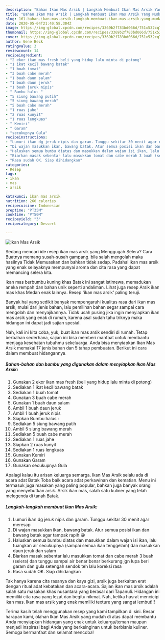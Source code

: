 ```yaml
---
description: "Bahan Ikan Mas Arsik | Langkah Membuat Ikan Mas Arsik Yang Mudah Dan Praktis"
title: "Bahan Ikan Mas Arsik | Langkah Membuat Ikan Mas Arsik Yang Mudah Dan Praktis"
slug: 161-bahan-ikan-mas-arsik-langkah-membuat-ikan-mas-arsik-yang-mudah-dan-praktis
date: 2020-05-04T21:40:58.304Z
image: https://img-global.cpcdn.com/recipes/3369b2f783bd066d/751x532cq70/ikan-mas-arsik-foto-resep-utama.jpg
thumbnail: https://img-global.cpcdn.com/recipes/3369b2f783bd066d/751x532cq70/ikan-mas-arsik-foto-resep-utama.jpg
cover: https://img-global.cpcdn.com/recipes/3369b2f783bd066d/751x532cq70/ikan-mas-arsik-foto-resep-utama.jpg
author: Gene Beck
ratingvalue: 3
reviewcount: 14
recipeingredient:
- "2 ekor ikan mas fresh beli yang hidup lalu minta di potong"
- "1 ikat kecil bawang batak"
- "1 buah tomat"
- "3 buah cabe merah"
- "1 buah daun salam"
- "1 buah daun jeruk"
- "1 buah jeruk nipis"
- " Bumbu halus "
- "5 siung bawang putih"
- "5 siung bawang merah"
- "5 buah cabe merah"
- "1 ruas jahe"
- "2 ruas kunyit"
- "1 ruas lengkuas"
- " Kemiri"
- " Garam"
- "secukupnya Gula"
recipeinstructions:
- "Lumuri ikan dg jeruk nipis dan garam. Tunggu sekitar 30 menit agar meresap"
- "Di wajan masukkan ikan, bawang batak. Atur semua posisi ikan dan bawang batak agar tampak rapih 😀"
- "Haluskan semua bumbu diatas dan masukkan dalam wajan isi ikan, lalu tuangkan air secukupnya (sampai semua ikan tenggelam) dan masukkan daun jeruk dan salam"
- "Biarkan masak sebentar lalu masukkan tomat dan cabe merah 3 buah (selera) dan tunggu sampai air benar benar berkurang jgn lupa beri garam dan gula setengah sendok teh lalu koreksi rasa"
- "Rasa sudah OK. Siap dihidangkan"
categories:
- Resep
tags:
- ikan
- mas
- arsik

katakunci: ikan mas arsik 
nutrition: 260 calories
recipecuisine: Indonesian
preptime: "PT35M"
cooktime: "PT50M"
recipeyield: "3"
recipecategory: Dessert

---
```



![Ikan Mas Arsik](https://img-global.cpcdn.com/recipes/3369b2f783bd066d/751x532cq70/ikan-mas-arsik-foto-resep-utama.jpg)

Sedang mencari ide resep ikan mas arsik yang Menggugah Selera? Cara Buatnya memang susah-susah gampang. bila salah mengolah maka hasilnya Tidak Memuaskan dan bahkan tidak sedap. Padahal ikan mas arsik yang enak selayaknya mempunyai aroma dan cita rasa yang dapat memancing selera kita.

Ikan mas berbumbu kuning khas Batak ini sangat istimewa, memadukan aneka rempah dan bahan unik seperti andaliman. Lihat juga resep Arsik ikan mas khas Medan enak lainnya. Resep &#39;ikan mas arsik&#39; paling teruji.

Banyak hal yang sedikit banyak mempengaruhi kualitas rasa dari ikan mas arsik, mulai dari jenis bahan, lalu pemilihan bahan segar sampai cara mengolah dan menyajikannya. Tidak usah pusing jika ingin menyiapkan ikan mas arsik yang enak di rumah, karena asal sudah tahu triknya maka hidangan ini dapat jadi sajian spesial.


Nah, kali ini kita coba, yuk, buat ikan mas arsik sendiri di rumah. Tetap berbahan sederhana, sajian ini bisa memberi manfaat untuk membantu menjaga kesehatan tubuhmu sekeluarga. Anda bisa menyiapkan Ikan Mas Arsik memakai 17 jenis bahan dan 5 tahap pembuatan. Berikut ini cara dalam membuat hidangannya.

<!--inarticleads1-->

##### Bahan-bahan dan bumbu yang digunakan dalam menyiapkan Ikan Mas Arsik:

1. Gunakan 2 ekor ikan mas fresh (beli yang hidup lalu minta di potong)
1. Sediakan 1 ikat kecil bawang batak
1. Sediakan 1 buah tomat
1. Gunakan 3 buah cabe merah
1. Gunakan 1 buah daun salam
1. Ambil 1 buah daun jeruk
1. Ambil 1 buah jeruk nipis
1. Siapkan  Bumbu halus :
1. Sediakan 5 siung bawang putih
1. Ambil 5 siung bawang merah
1. Sediakan 5 buah cabe merah
1. Sediakan 1 ruas jahe
1. Siapkan 2 ruas kunyit
1. Sediakan 1 ruas lengkuas
1. Gunakan  Kemiri
1. Gunakan  Garam
1. Gunakan secukupnya Gula


Apalagi kalau itu arisan keluarga semarga. Ikan Mas Arsik selalu ada di acara adat Batak Toba baik acara adat perkawinan dan kematian. Menu ini termasuk juga masakan yang paling popular, bahkan juga banyak orang yang menyebutkan arsik. Arsik ikan mas, salah satu kuliner yang telah melegenda di tanah Batak. 

<!--inarticleads2-->

##### Langkah-langkah membuat Ikan Mas Arsik:

1. Lumuri ikan dg jeruk nipis dan garam. Tunggu sekitar 30 menit agar meresap
1. Di wajan masukkan ikan, bawang batak. Atur semua posisi ikan dan bawang batak agar tampak rapih 😀
1. Haluskan semua bumbu diatas dan masukkan dalam wajan isi ikan, lalu tuangkan air secukupnya (sampai semua ikan tenggelam) dan masukkan daun jeruk dan salam
1. Biarkan masak sebentar lalu masukkan tomat dan cabe merah 3 buah (selera) dan tunggu sampai air benar benar berkurang jgn lupa beri garam dan gula setengah sendok teh lalu koreksi rasa
1. Rasa sudah OK. Siap dihidangkan


Tak hanya karena cita rasanya dan kaya gizi, arsik juga berkaitan erat dengan ritual adat kebatakan dan acara-acara. Sajian ikan mas arsik adalah salah satu masakan khas nusantara yang berasal dari Tapanuli. Hidangan ini memiliki cita rasa yang lezat dan begitu nikmat. Nah, ketika hasrat mencicipi ikan mas. Ikan mas arsik yang enak memiliki texture yang sangat lembut!!! 

Terima kasih telah menggunakan resep yang kami tampilkan di sini. Besar harapan kami, olahan Ikan Mas Arsik yang mudah di atas dapat membantu Anda menyiapkan hidangan yang enak untuk keluarga/teman maupun menjadi inspirasi bagi Anda yang berkeinginan untuk berbisnis kuliner. Semoga bermanfaat dan selamat mencoba!
